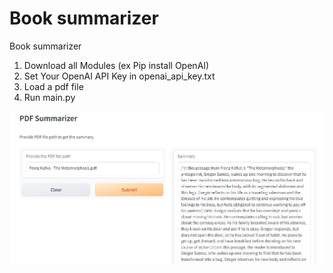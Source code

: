 # Book summarizer
Book summarizer

1. Download all Modules (ex Pip install OpenAI)
2. Set Your OpenAI API Key in openai_api_key.txt
3. Load a pdf file
4. Run main.py

![intro_jpg](intro.JPG)
